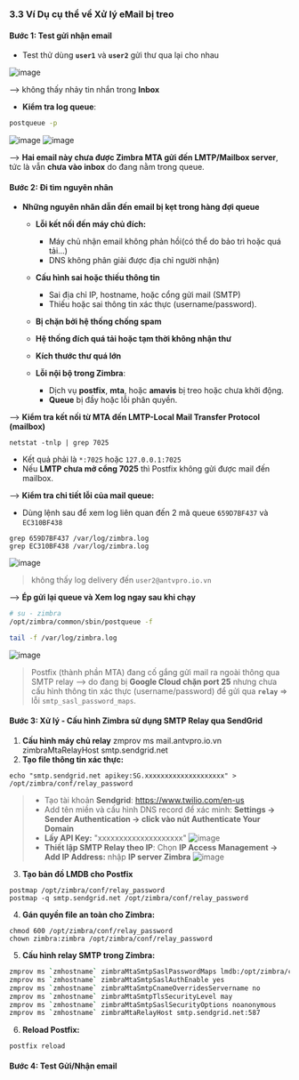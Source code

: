 ### 3.3  Ví Dụ cụ thể về Xử lý eMail bị treo

#### Bước 1: Test gửi nhận email
- Test thử dùng **`user1`** và **`user2`** gửi thư qua lại cho nhau

![image](https://github.com/user-attachments/assets/ad548947-0695-4bec-b9fc-7fd99243849b)

--> không thấy nhảy tin nhắn trong **Inbox**

- **Kiểm tra log queue**: 
```bash
postqueue -p
```
![image](https://github.com/user-attachments/assets/2ab50ae5-ef41-483a-a212-aa98d710f879)
![image](https://github.com/user-attachments/assets/dd576572-86f9-4c96-a570-f7f4cf28e42b)

--> **Hai email này chưa được Zimbra MTA gửi đến LMTP/Mailbox server**, tức là vẫn **chưa vào inbox** do đang nằm trong queue.

#### Bước 2: Đi tìm nguyên nhân

- **Những nguyên nhân dẫn đến email bị kẹt trong hàng đợi queue**
    -  **Lỗi kết nối đến máy chủ đích:**
        -  Máy chủ nhận email không phản hồi(có thể do bảo trì hoặc quá tải...) 
        -  DNS không phân giải được địa chỉ người nhận)
    - **Cấu hình sai hoặc thiếu thông tin**
        - Sai địa chỉ IP, hostname, hoặc cổng gửi mail (SMTP)
        - Thiếu hoặc sai thông tin xác thực (username/password).

    - **Bị chặn bởi hệ thống chống spam**
    - **Hệ thống đích quá tải hoặc tạm thời không nhận thư**
    - **Kích thước thư quá lớn**
    - **Lỗi nội bộ trong Zimbra**:
        - Dịch vụ **postfix**, **mta**, hoặc **amavis** bị treo hoặc chưa khởi động.
        - **Queue** bị đầy hoặc lỗi phân quyền.

-->  **Kiểm tra kết nối từ MTA đến LMTP-Local Mail Transfer Protocol (mailbox)**
```bash!
netstat -tnlp | grep 7025
```
- Kết quả phải là `*:7025` hoặc `127.0.0.1:7025`
- Nếu **LMTP chưa mở cổng 7025** thì Postfix không gửi được mail đến mailbox.

--> **Kiểm tra chi tiết lỗi của mail queue:**

- Dùng lệnh sau để xem log liên quan đến 2 mã queue `659D7BF437` và `EC310BF438`

```bash!
grep 659D7BF437 /var/log/zimbra.log
grep EC310BF438 /var/log/zimbra.log
```

![image](https://github.com/user-attachments/assets/5eaa458b-9441-45ab-b9f6-bab65496a9a6)
> không thấy log delivery đến `user2@antvpro.io.vn`

--> **Ép gửi lại queue và Xem log ngay sau khi chạy**
```bash
# su - zimbra 
/opt/zimbra/common/sbin/postqueue -f

tail -f /var/log/zimbra.log
```
![image](https://github.com/user-attachments/assets/2e4ed779-5909-43d9-aac0-ea4c136c42bb)

> Postfix (thành phần MTA) đang cố gắng gửi mail ra ngoài thông qua SMTP relay --> do đang bị **Google Cloud chặn port 25** nhưng chưa cấu hình thông tin xác thực (username/password) để gửi qua **`relay`** ⇒ lỗi `smtp_sasl_password_maps`.



#### Bước 3: Xử lý - Cấu hình Zimbra sử dụng SMTP Relay qua SendGrid

1. **Cấu hình máy chủ relay**
zmprov ms mail.antvpro.io.vn zimbraMtaRelayHost smtp.sendgrid.net
2. **Tạo file thông tin xác thực:**
```bash!
echo "smtp.sendgrid.net apikey:SG.xxxxxxxxxxxxxxxxxxxx" > /opt/zimbra/conf/relay_password
```
> - Tạo tài khoản **Sendgrid**: https://www.twilio.com/en-us
> - Add tên miền và cấu hình DNS record để xác minh: **Settings -> Sender Authentication -> click vào nút Authenticate Your Domain**
> - **Lấy API Key:** "xxxxxxxxxxxxxxxxxxxx"
> ![image](https://github.com/user-attachments/assets/644d7f87-b21a-4fae-a7b4-950406bc6cd2)
> - **Thiết lập SMTP Relay theo IP**: Chọn **IP Access Management -> Add IP Address:** nhập **IP server Zimbra**
> ![image](https://github.com/user-attachments/assets/55d1805e-4344-4fc1-84ec-3f8bdeef0b90)

3. **Tạo bản đồ LMDB cho Postfix**
```bash!
postmap /opt/zimbra/conf/relay_password
postmap -q smtp.sendgrid.net /opt/zimbra/conf/relay_password
```
4. **Gán quyền file an toàn cho Zimbra:**
```bash!
chmod 600 /opt/zimbra/conf/relay_password
chown zimbra:zimbra /opt/zimbra/conf/relay_password
```
5. **Cấu hình relay SMTP trong Zimbra:**
```bash
zmprov ms `zmhostname` zimbraMtaSmtpSaslPasswordMaps lmdb:/opt/zimbra/conf/relay_password
zmprov ms `zmhostname` zimbraMtaSmtpSaslAuthEnable yes
zmprov ms `zmhostname` zimbraMtaSmtpCnameOverridesServername no
zmprov ms `zmhostname` zimbraMtaSmtpTlsSecurityLevel may
zmprov ms `zmhostname` zimbraMtaSmtpSaslSecurityOptions noanonymous
zmprov ms `zmhostname` zimbraMtaRelayHost smtp.sendgrid.net:587
```
6. **Reload Postfix:**
```bash!
postfix reload
```
#### Bước 4: Test Gửi/Nhận email
